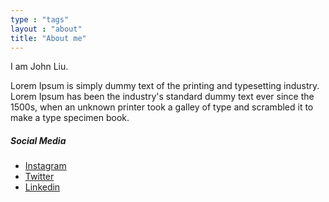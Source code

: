 ```yaml
---
type : "tags"
layout : "about"
title: "About me"
---
```


I am John Liu.

Lorem Ipsum is simply dummy text of the printing and typesetting industry. Lorem Ipsum has been the industry's standard dummy text ever since the 1500s, when an unknown printer took a galley of type and scrambled it to make a type specimen book. 

##### Social Media
- [Instagram](https://www.instagram.com/binovarghese_)
- [Twitter](https://twitter.com/@mydailylivemail)
- [Linkedin](https://linkedin.com/in/binovarghese-)
 

